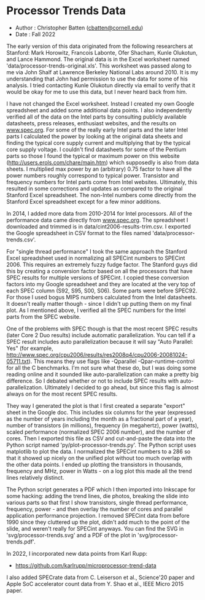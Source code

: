 
Processor Trends Data
==========================================================================

 - Author : Christopher Batten (cbatten@cornell.edu)
 - Date   : Fall 2022

The early version of this data originated from the following researchers
at Stanford: Mark Horowitz, Francois Labonte, Ofer Shacham, Kunle
Olukotun, and Lance Hammond. The original data is in the Excel worksheet
named 'data/processor-trends-original.xls'. This worksheet was passed
along to me via John Shalf at Lawrence Berkeley National Labs around
2010. It is my understanding that John had permission to use the data for
some of his analysis. I tried contacting Kunle Olukotun directly via
email to verify that it would be okay for me to use this data, but I
never heard back from him.

I have not changed the Excel worksheet. Instead I created my own Google
spreadsheet and added some additional data points. I also independently
verified all of the data on the Intel parts by consulting publicly
available datasheets, press releases, enthusiast websites, and the
results on www.spec.org. For some of the really early Intel parts and the
later Intel parts I calculated the power by looking at the original data
sheets and finding the typical core supply current and multiplying that
by the typical core supply voltage. I couldn't find datasheets for some
of the Pentium parts so those I found the typical or maximum power on
this website (http://users.erols.com/chare/main.htm) which supposedly is
also from data sheets. I multiplied max power by an (arbitrary) 0.75
factor to have all the power numbers roughly correspond to typical power.
Transistor and frequency numbers for Intel parts come from Intel
websites. Ultimately, this resulted in some corrections and updates as
compared to the original Stanford Excel spreadsheet. The non-Intel
numbers come directly from the Stanford Excel spreadsheet except for a
few minor additions.

In 2014, I added more data from 2010-2014 for Intel processors. All of
the performance data came directly from www.spec.org. The spreadsheet I
downloaded and trimmed is in data/cint2006-results-trim.csv. I exported
the Google spreadsheet in CSV format to the files named
'data/processor-trends.csv'.

For "single thread performance" I took the same approach the Stanford
Excel spreadsheet used in normalizing all SPECint numbers to SPECint
2006. This requires an extremely fuzzy fudge factor. The Stanford guys
did this by creating a conversion factor based on all the processors that
have SPEC results for multiple versions of SPECint. I copied these
conversion factors into my Google spreadsheet and they are located at the
very top of each SPEC column (S92, S95, S00, S06). Some parts were before
SPEC92. For those I used bogus MIPS numbers calculated from the Intel
datasheets. It doesn't really matter though - since I didn't up putting
them on my final plot. As I mentioned above, I verified all the SPEC
numbers for the Intel parts from the SPEC website.

One of the problems with SPEC though is that the most recent SPEC results
(later Core 2 Duo results) include automatic parallelization. You can
tell if a SPEC result includes auto parallelization because it will say
"Auto Parallel: Yes" (for example,
http://www.spec.org/cpu2006/results/res2008q4/cpu2006-20081024-05711.txt).
This means they use flags like -Qparallel -Qpar-runtime-control for all
the C benchmarks. I'm not sure what these do, but I was doing some
reading online and it sounded like auto-parallelization can make a pretty
big difference. So I debated whether or not to include SPEC results with
auto-parallelization. Ultimately I decided to go ahead, but since this
flag is almost always on for the most recent SPEC results.

They way I generated the plot is that I first created a separate "export"
sheet in the Google doc. This includes six columns for the year
(expressed as the number of years including the month as a fractional
part of a year), number of transistors (in millions), frequency (in
megahertz), power (watts), scaled performance (normalized SPEC 2006
number), and the number of cores. Then I exported this file as CSV and
cut-and-paste the data into the Python script named
'py/plot-processor-trends.py'. The Python script uses matplotlib to plot
the data. I normalized the SPECint numbers to a 286 so that it showed up
nicely on the unified plot without too much overlap with the other data
points. I ended up plotting the transistors in thousands, frequency and
MHz, power in Watts - on a log plot this made all the trend lines
relatively distinct.

The Python script generates a PDF which I then imported into Inkscape for
some hacking: adding the trend lines, die photos, breaking the slide into
various parts so that first I show transistors, single thread
performance, frequency, power - and then overlay the number of cores and
parallel application performance projection. I removed SPECint data from
before 1990 since they cluttered up the plot, didn't add much to the
point of the slide, and weren't really for SPECint anyways. You can find
the SVG in 'svg/processor-trends.svg' and a PDF of the plot in
'svg/processor-trends.pdf'.

In 2022, I incorporated new data points from Karl Rupp:

 - https://github.com/karlrupp/microprocessor-trend-data

I also added SPECrate data from C. Leiserson et al., Science'20 paper and
Apple SoC accelerator count data from Y. Shao et al., IEEE Micro 2015
paper.

